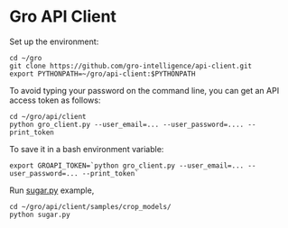 # Gro API Client
  
Set up the environment:
```
cd ~/gro
git clone https://github.com/gro-intelligence/api-client.git
export PYTHONPATH=~/gro/api-client:$PYTHONPATH
```

To avoid typing your password on the command line, you can get an API access token as follows:
```
cd ~/gro/api/client
python gro_client.py --user_email=... --user_password=.... --print_token
```

To save it in a bash environment variable:                                               
```
export GROAPI_TOKEN=`python gro_client.py --user_email=... --user_password=... --print_token`
```

Run [sugar.py](api/client/samples/crop_models/sugar.py) example, 
```
cd ~/gro/api/client/samples/crop_models/
python sugar.py
```
